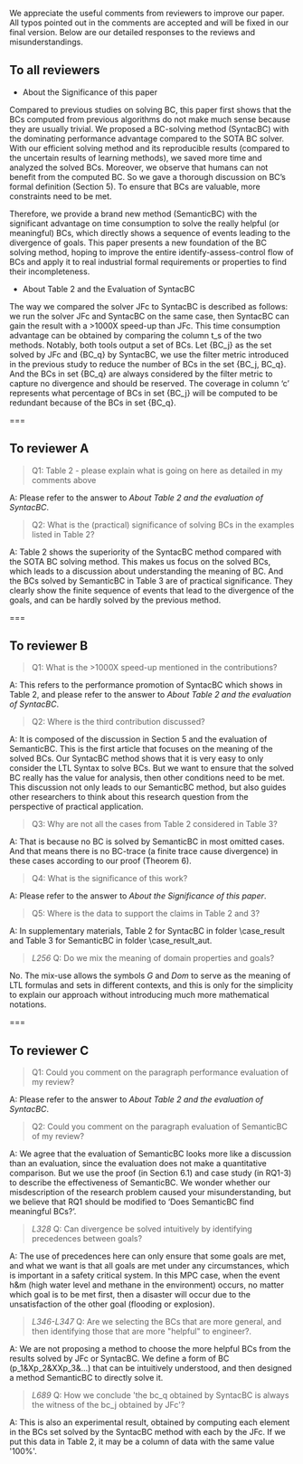 We appreciate the useful comments from reviewers to improve our paper. All typos pointed out in the comments are accepted and will be fixed in our final version. Below are our detailed responses to the reviews and misunderstandings.

## **To all reviewers**
* About the Significance of this paper

Compared to previous studies on solving BC, this paper first shows that the BCs computed from previous algorithms do not make much sense because they are usually trivial. We proposed a BC-solving method (SyntacBC) with the dominating performance advantage compared to the SOTA BC solver. With our efficient solving method and its reproducible results (compared to the uncertain results of learning methods), we saved more time and analyzed the solved BCs. Moreover, we observe that humans can not benefit from the computed BC. So we gave a thorough discussion on BC’s formal definition (Section 5). To ensure that BCs are valuable, more constraints need to be met.

Therefore, we provide a brand new method (SemanticBC) with the significant advantage on time consumption to solve the really helpful (or meaningful) BCs, which directly shows a sequence of events leading to the divergence of goals. This paper presents a new foundation of the BC solving method, hoping to improve the entire identify-assess-control flow of BCs and apply it to real industrial formal requirements or properties to find their incompleteness.

* About Table 2 and the Evaluation of SyntacBC

The way we compared the solver JFc to SyntacBC is described as follows: we run the solver JFc and SyntacBC on the same case, then SyntacBC can gain the result with a >1000X speed-up than JFc. This time consumption advantage can be obtained by comparing the column t_s of the two methods. Notably, both tools output a set of BCs. Let {BC_j} as the set solved by JFc and {BC_q} by SyntacBC, we use the filter metric introduced in the previous study to reduce the number of BCs in the set {BC_j, BC_q}. And the BCs in set {BC_q} are always considered by the filter metric to capture no divergence and should be reserved. The coverage in column ‘c’ represents what percentage of BCs in set {BC_j} will be computed to be redundant because of the BCs in set {BC_q}.

===
## **To reviewer A**
> Q1: Table 2 - please explain what is going on here as detailed in my comments above

A: Please refer to the answer to *About Table 2 and the evaluation of SyntacBC*.

> Q2: What is the (practical) significance of solving BCs in the examples listed in Table 2?

A: Table 2 shows the superiority of the SyntacBC method compared with the SOTA BC solving method. This makes us focus on the solved BCs, which leads to a discussion about understanding the meaning of BC. And the BCs solved by SemanticBC in Table 3 are of practical significance. They clearly show the finite sequence of events that lead to the divergence of the goals, and can be hardly solved by the previous method.

===
## **To reviewer B**
> Q1: What is the >1000X speed-up mentioned in the contributions?

A: This refers to the performance promotion of SyntacBC which shows in Table 2, and please refer to the answer to *About Table 2 and the evaluation of SyntacBC*.

>Q2: Where is the third contribution discussed?

A: It is composed of the discussion in Section 5 and the evaluation of SemanticBC. This is the first article that focuses on the meaning of the solved BCs. Our SyntacBC method shows that it is very easy to only consider the LTL Syntax to solve BCs. But we want to ensure that the solved BC really has the value for analysis, then other conditions need to be met. This discussion not only leads to our SemanticBC method, but also guides other researchers to think about this research question from the perspective of practical application.

> Q3: Why are not all the cases from Table 2 considered in Table 3?

A: That is because no BC is solved by SemanticBC in most omitted cases. And that means there is no BC-trace (a finite trace cause divergence) in these cases according to our proof (Theorem 6).

> Q4: What is the significance of this work?

A: Please refer to the answer to *About the Significance of this paper*.

> Q5: Where is the data to support the claims in Table 2 and 3?

A: In supplementary materials, Table 2 for SyntacBC in folder \case_result and Table 3 for SemanticBC in folder \case_result_aut.

> *L256* Q: Do we mix the meaning of domain properties and goals?

No. The mix-use allows the symbols *G* and *Dom* to serve as the meaning of LTL formulas and sets in different contexts, and this is only for the simplicity to explain our approach without introducing much more mathematical notations.

===
## **To reviewer C**
> Q1: Could you comment on the paragraph performance evaluation of my review?

A: Please refer to the answer to *About Table 2 and the evaluation of SyntacBC*.

> Q2: Could you comment on the paragraph evaluation of SemanticBC of my review?

A: We agree that the evaluation of SemanticBC looks more like a discussion than an evaluation, since the evaluation does not make a quantitative comparison. But we use the proof (in Section 6.1) and case study (in RQ1-3) to describe the effectiveness of SemanticBC. We wonder whether our misdescription of the research problem caused your misunderstanding, but we believe that RQ1 should be modified to ‘Does SemanticBC find meaningful BCs?’.

> *L328* Q:  Can divergence be solved intuitively by identifying precedences between goals?

A: The use of precedences here can only ensure that some goals are met, and what we want is that all goals are met under any circumstances, which is important in a safety critical system. In this MPC case, when the event h&m (high water level and methane in the environment) occurs, no matter which goal is to be met first, then a disaster will occur due to the unsatisfaction of the other goal (flooding or explosion).

> *L346-L347* Q: Are we selecting the BCs that are more general, and then identifying those that are more "helpful" to engineer?.

A: We are not proposing a method to choose the more helpful BCs from the results solved by JFc or SyntacBC. We define a form of BC (p_1&Xp_2&XXp_3&...) that can be intuitively understood, and then designed a method SemanticBC to directly solve it.

> *L689* Q: How we conclude 'the bc_q obtained by SyntacBC is always the witness of the bc_j obtained by JFc'?

A: This is also an experimental result, obtained by computing each element in the BCs set solved by the SyntacBC method with each by the JFc. If we put this data in Table 2, it may be a column of data with the same value '100%'.





